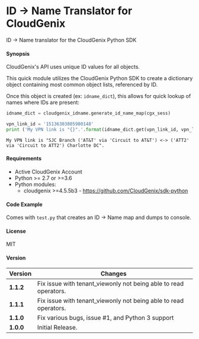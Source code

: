 # ID -> Name Translator for CloudGenix
ID -> Name translator for the CloudGenix Python SDK

#### Synopsis
CloudGenix's API uses unique ID values for all objects.

This quick module utilizes the CloudGenix Python SDK to create a dictionary object containing most
common object lists, referenced by ID.

Once this object is created (ex: `idname_dict`), this allows for quick lookup of names where IDs are present:

```python
idname_dict = cloudgenix_idname.generate_id_name_map(cgx_sess)

vpn_link_id = '15136303805980148'
print ('My VPN link is "{}".'.format(idname_dict.get(vpn_link_id, vpn_link_id)))
```
```
My VPN link is "SJC Branch ('AT&T' via 'Circuit to AT&T') <-> ('ATT2' via 'Circuit to ATT2') Charlotte DC".
```

#### Requirements
* Active CloudGenix Account
* Python >= 2.7 or >=3.6
* Python modules:
    * cloudgenix >=4.5.5b3 - <https://github.com/CloudGenix/sdk-python>

#### Code Example
Comes with `test.py` that creates an ID -> Name map and dumps to console.

#### License
MIT

#### Version
Version | Changes
------- | --------
**1.1.2**| Fix issue with tenant_viewonly not being able to read operators.
**1.1.1**| Fix issue with tenant_viewonly not being able to read operators.
**1.1.0**| Fix various bugs, issue #1, and Python 3 support
**1.0.0**| Initial Release.
